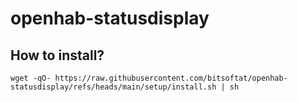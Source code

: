 # openhab-statusdisplay

## How to install?

```
wget -qO- https://raw.githubusercontent.com/bitsoftat/openhab-statusdisplay/refs/heads/main/setup/install.sh | sh
```
